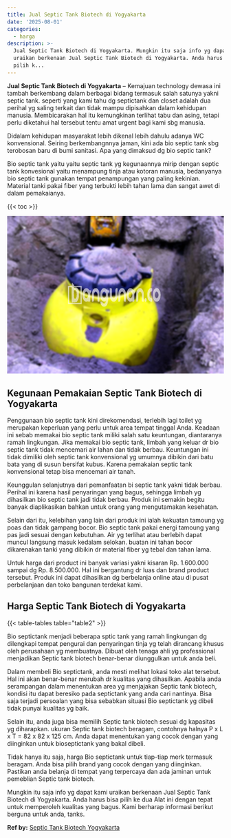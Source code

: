 ```yaml
---
title: Jual Septic Tank Biotech di Yogyakarta
date: '2025-08-01'
categories:
  - harga
description: >-
  Jual Septic Tank Biotech di Yogyakarta. Mungkin itu saja info yg dapat kami
  uraikan berkenaan Jual Septic Tank Biotech di Yogyakarta. Anda harus bisa
  pilih k...
---
```


**Jual Septic Tank Biotech di Yogyakarta** – Kemajuan technology dewasa ini tambah berkembang dalam berbagai bidang termasuk salah satunya yakni septic tank. seperti yang kami tahu dg septictank dan closet adalah dua perihal yg saling terkait dan tidak mampu dipisahkan dalam kehidupan manusia. Membicarakan hal itu kemungkinan terlihat tabu dan asing, tetapi perlu diketahui hal tersebut tentu amat urgent bagi kami sbg manusia.

Didalam kehidupan masyarakat lebih dikenal lebih dahulu adanya WC konvensional. Seiring berkembangnnya jaman, kini ada bio septic tank sbg terobosan baru di bumi sanitasi. Apa yang dimaksud dg bio septic tank?

Bio septic tank yaitu yaitu septic tank yg kegunaannya mirip dengan septic tank konvesional yaitu menampung tinja atau kotoran manusia, bedanyanya bio septic tank gunakan tempat penampungan yang paling kekinian. Material tanki pakai fiber yang terbukti lebih tahan lama dan sangat awet di dalam pemakaianya.

{{< toc >}}

![Jual Septic Tank Biotech di Yogyakarta](/images/jual-bio-septictank-43.png)

## Kegunaan Pemakaian Septic Tank Biotech di Yogyakarta

Penggunaan bio septic tank kini direkomendasi, terlebih lagi toilet yg merupakan keperluan yang perlu untuk area tempat tinggal Anda. Keadaan ini sebab memakai bio septic tank miliki salah satu keuntungan, diantaranya ramah lingkungan. Jika memakai bio septic tank, limbah yang keluar dr bio septic tank tidak mencemari air lahan dan tidak berbau. Keuntungan ini tidak dimiliki oleh septic tank konvensional yg umumnya dibikin dari batu bata yang di susun bersifat kubus. Karena pemakaian septic tank konvensional tetap bisa mencemari air tanah.

Keunggulan selanjutnya dari pemanfaatan bi septic tank yakni tidak berbau. Perihal ini karena hasil penyaringan yang bagus, sehingga limbah yg dihasilkan bio septic tank jadi tidak berbau. Produk ini semakin begitu banyak diaplikasikan bahkan untuk orang yang mengutamakan kesehatan.

Selain dari itu, kelebihan yang lain dari produk ini ialah kekuatan tamoung yg poas dan tidak gampang bocor. Bio septic tank pakai energi tamoung yang pas jadi sesuai dengan kebutuhan. Air yg terlihat atau berlebih dapat muncul langsung masuk kedalam selokan. buatan ini tahan bocor dikarenakan tanki yang dibikin dr material fiber yg tebal dan tahan lama.

Untuk harga dari product ini banyak variasi yakni kisaran Rp. 1.600.000 sampai dg Rp. 8.500.000. Hal ini bergantung dr luas dan brand product tersebut. Produk ini dapat dihasilkan dg berbelanja online atau di pusat perbelanjaan dan toko bangunan terdekat kami.

## Harga Septic Tank Biotech di Yogyakarta

{{< table-tables table="table2" >}}

Bio septictank menjadi beberapa sptic tank yang ramah lingkungan dg dilengkapi tempat pengurai dan penyaringan tinja yg telah dirancang khusus oleh perusahaan yg membuatnya. Dibuat oleh tenaga ahli yg professional menjadikan Septic tank biotech benar-benar diunggulkan untuk anda beli.

Dalam membeli Bio septictank, anda mesti melihat lokasi toko alat tersebut. Hal ini akan benar-benar merubah dr kualitas yang dihasilkan. Apabila anda serampangan dalam menentukan area yg menjajakan Septic tank biotech, kondisi itu dapat beresiko pada septictank yang anda cari nantinya. Bisa saja terjadi persoalan yang bisa sebabkan situasi Bio septictank yg dibeli tidak punyai kualitas yg baik.

Selain itu, anda juga bisa memilih Septic tank biotech sesuai dg kapasitas yg diharapkan. ukuran Septic tank biotech beragam, contohnya halnya P x L x T = 82 x 82 x 125 cm. Anda dapat menentukan yang cocok dengan yang diinginkan untuk bioseptictank yang bakal dibeli.

Tidak hanya itu saja, harga Bio septictank untuk tiap-tiap merk termasuk beragam. Anda bisa pilih brand yang cocok dengan yang diinginkan. Pastikan anda belanja di tempat yang terpercaya dan ada jaminan untuk pemeblian Septic tank biotech.

Mungkin itu saja info yg dapat kami uraikan berkenaan Jual Septic Tank Biotech di Yogyakarta. Anda harus bisa pilih ke dua Alat ini dengan tepat untuk memperoleh kualitas yang bagus. Kami berharap informasi berikut berguna untuk anda, tanks.

**Ref by:** [Septic Tank Biotech Yogyakarta](https://id.wikipedia.org/wiki/Septic)
